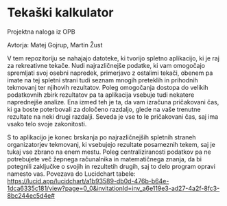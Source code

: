 # Tekaški kalkulator
Projektna naloga iz OPB

Avtorja: Matej Gojrup, Martin Žust

V tem repozitoriju se nahajajo datoteke, ki tvorijo spletno aplikacijo, ki je raj za rekreativne tekače. Nudi najrazličnejše podatke, ki vam omogočajo spremljati svoj osebni napredek, primerjavo z ostalimi tekači, obenem pa imate na tej spletni strani tudi seznam mnogih preteklih in prihodnih tekmovanj ter njihovih rezultatov. Poleg omogočanja dostopa do velikih podatkovnih zbirk rezultatov pa ta aplikacija vsebuje tudi nekatere naprednejše analize. Ena izmed teh je ta, da vam izračuna pričakovani čas, ki ga boste poterbovali za določeno razdaljo, glede na vaše trenutne rezultate na neki drugi razdalji. Seveda je vse to le pričakovani čas, saj ima vsako telo svoje zakonitosti.

S to aplikacijo je konec brskanja po najrazličnejših spletnih straneh organizatorjev tekmovanj, ki vsebujejo rezultate posameznih tekem, saj je tukaj vse zbrano na enem mestu. Poleg centraliziranosti podatkov pa ne potrebujete več žepnega računalnika in matematičnega znanja, da bi potegnili zaključke o svojih in rezultetih drugih, saj to delo program opravi namesto vas.
Povezava do Lucidchart tabele: https://lucid.app/lucidchart/a1b93589-db0d-476b-b64e-1dca6335c181/view?page=0_0&invitationId=inv_a6e119e3-ad27-4a2f-8fc3-8bc244ec5d4e#
